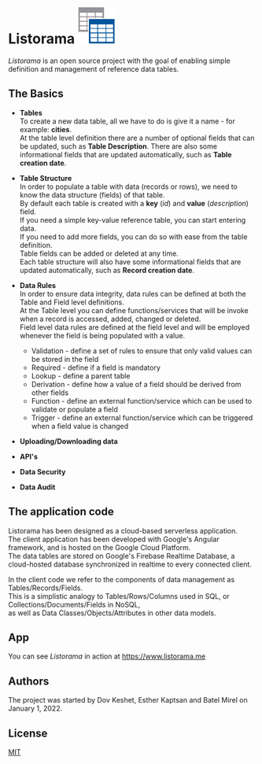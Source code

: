 # Listorama <img src="/listorama.png" alt="Listorama" style="height:75px; width:75px;"/>
*Listorama* is an open source project with the goal of enabling simple definition and management of reference data tables.</br>

## The Basics</br>

* **Tables**</br>
  To create a new data table, all we have to do is give it a name - for example: **cities**.</br>
  At the table level definition there are a number of optional fields that can be updated, such as **Table Description**.
  There are also some informational fields that are updated automatically, such as **Table creation date**.</br>

* **Table Structure**</br>
  In order to populate a table with data (records or rows), we need to know the data structure (fields) of that table.</br>
  By default each table is created with a **key** (*id*) and **value** (*description*) field.</br>
  If you need a simple key-value reference table, you can start entering data.</br>
  If you need to add more fields, you can do so with ease from the table definition.</br>
  Table fields can be added or deleted at any time.</br>
  Each table structure will also have some informational fields that are updated automatically, such as **Record creation date**.</br>

* **Data Rules**</br>
  In order to ensure data integrity, data rules can be defined at both the Table and Field level definitions.</br>
  At the Table level you can define functions/services that will be invoke when a record is accessed, added, changed or deleted.</br>
  Field level data rules are defined at the field level and will be employed whenever the field is being populated with a value.</br>  
  * Validation - define a set of rules to ensure that only valid values can be stored in the field
  * Required - define if a field is mandatory
  * Lookup - define a parent table 
  * Derivation - define how a value of a field should be derived from other fields
  * Function - define an external function/service which can be used to validate or populate a field
  * Trigger - define an external function/service which can be triggered when a field value is changed
 
  
* **Uploading/Downloading data**</br>

* **API's**</br>

* **Data Security**</br>

* **Data Audit**</br>

## The application code
Listorama has been designed as a cloud-based serverless application.</br>
The client application has been developed with Google's Angular framework, and is hosted on the Google Cloud Platform.</br>
The data tables are stored on Google's Firebase Realtime Database, a cloud-hosted database synchronized in realtime to every connected client.</br>

In the client code we refer to the components of data management as Tables/Records/Fields.</br>
This is a simplistic analogy to Tables/Rows/Columns used in SQL, or Collections/Documents/Fields in NoSQL,</br>
as well as Data Classes/Objects/Attributes in other data models.</br>

## App
You can see *Listorama* in action at https://www.listorama.me

## Authors
The project was started by Dov Keshet, Esther Kaptsan and Batel Mirel on January 1, 2022.

## License
[MIT](https://choosealicense.com/licenses/mit/)

